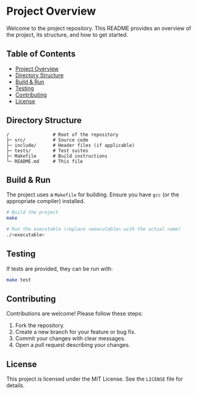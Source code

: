 # Project Overview

Welcome to the project repository. This README provides an overview of the project, its structure, and how to get started.

## Table of Contents

- [Project Overview](#project-overview)
- [Directory Structure](#directory-structure)
- [Build & Run](#build--run)
- [Testing](#testing)
- [Contributing](#contributing)
- [License](#license)

## Directory Structure

```
/                # Root of the repository
├─ src/          # Source code
├─ include/      # Header files (if applicable)
├─ tests/        # Test suites
├─ Makefile      # Build instructions
└─ README.md     # This file
```

## Build & Run

The project uses a `Makefile` for building. Ensure you have `gcc` (or the appropriate compiler) installed.

```bash
# Build the project
make

# Run the executable (replace <executable> with the actual name)
./<executable>
```

## Testing

If tests are provided, they can be run with:

```bash
make test
```

## Contributing

Contributions are welcome! Please follow these steps:

1. Fork the repository.
2. Create a new branch for your feature or bug fix.
3. Commit your changes with clear messages.
4. Open a pull request describing your changes.

## License

This project is licensed under the MIT License. See the `LICENSE` file for details.
